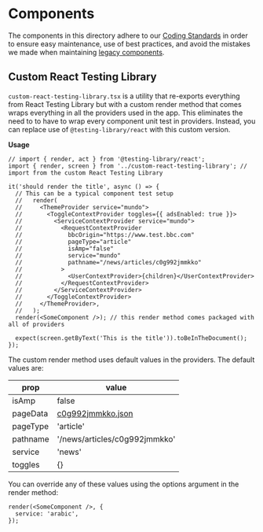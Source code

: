 # Components

The components in this directory adhere to our [Coding Standards](../../../docs/Coding-Standards/README.md) in order to ensure easy maintenance, use of best practices, and avoid the mistakes we made when maintaining [legacy components](../legacy/README.md).

## Custom React Testing Library

`custom-react-testing-library.tsx` is a utility that re-exports everything from React Testing Library but with a custom render method that comes wraps everything in all the providers used in the app. This eliminates the need to to have to wrap every component unit test in providers. Instead, you can replace use of `@testing-library/react` with this custom version.

**Usage**

```tsx
// import { render, act } from '@testing-library/react';
import { render, screen } from '../custom-react-testing-library'; // import from the custom React Testing Library

it('should render the title', async () => {
  // This can be a typical component test setup
  //   render(
  //     <ThemeProvider service="mundo">
  //       <ToggleContextProvider toggles={{ adsEnabled: true }}>
  //         <ServiceContextProvider service="mundo">
  //           <RequestContextProvider
  //             bbcOrigin="https://www.test.bbc.com"
  //             pageType="article"
  //             isAmp="false"
  //             service="mundo"
  //             pathname="/news/articles/c0g992jmmkko"
  //           >
  //             <UserContextProvider>{children}</UserContextProvider>
  //           </RequestContextProvider>
  //         </ServiceContextProvider>
  //       </ToggleContextProvider>
  //     </ThemeProvider>,
  //   );
  render(<SomeComponent />); // this render method comes packaged with all of providers

  expect(screen.getByText('This is the title')).toBeInTheDocument();
});
```

The custom render method uses default values in the providers. The default values are:

| prop     | value                                                              |
| -------- | ------------------------------------------------------------------ |
| isAmp    | false                                                              |
| pageData | [c0g992jmmkko.json](../../../data/news/articles/c0g992jmmkko.json) |
| pageType | 'article'                                                          |
| pathname | '/news/articles/c0g992jmmkko'                                      |
| service  | 'news'                                                             |
| toggles  | {}                                                                 |

You can override any of these values using the options argument in the render method:

```tsx
render(<SomeComponent />, {
  service: 'arabic',
});
```
